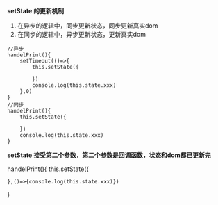 **setState 的更新机制**
1. 在异步的逻辑中，同步更新状态，同步更新真实dom
2. 在同步的逻辑中，异步更新状态，更新真实dom


```
//异步
handelPrint(){
    setTimeout(()=>{
        this.setState({

        })
        console.log(this.state.xxx)
    },0)
}
//同步
handelPrint(){
    this.setState({
    
    })
    console.log(this.state.xxx)
}

```

**setState 接受第二个参数，第二个参数是回调函数，状态和dom都已更新完**

handelPrint(){
    this.setState({
    
    },()=>{console.log(this.state.xxx)})
    
}

